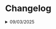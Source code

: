 # Changelog

<details>
    <summary>09/03/2025</summary>

  - Создано виртуальное окружение с помощью python -m venv
  - В виртуальном окружении установлен пакет Django
  - С помощью команды `django-admin startproject` создан проект *wishlist_app*
  - С помощью команды `django-admin startapp` созданы два приложения в директории проекта:
    - *backend* - для реализации функционала приложения на python
    - *frontend* - для реализации фронтовой части приложения с использованием node.js
  - Создал Changelog файл для записи действий в проекте
  - Установлен node.js
</details>
